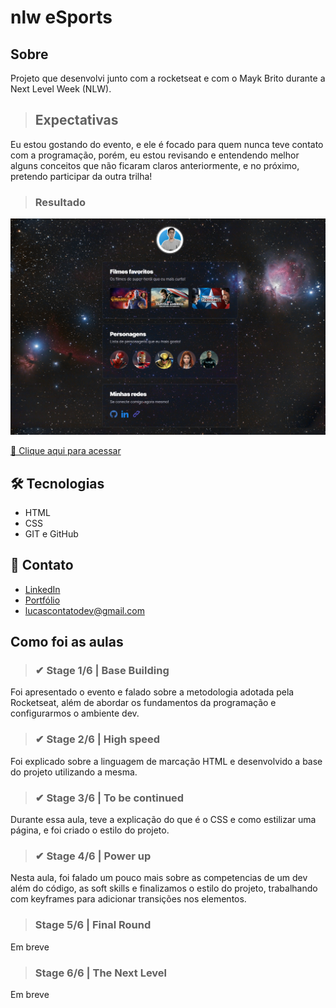# nlw eSports

## Sobre
Projeto que desenvolvi junto com a rocketseat e com o Mayk Brito durante a Next Level Week (NLW).

> ## Expectativas
Eu estou gostando do evento, e ele é focado para quem nunca teve contato com a programação, porém, eu estou revisando e entendendo melhor alguns conceitos que não ficaram claros anteriormente, e no próximo, pretendo participar da outra trilha!

> ### Resultado

![preview](./.github/preview.png)

[🔗 Clique aqui para acessar](https://rodrigues14.github.io/nlw/)

## 🛠 Tecnologias

- HTML
- CSS
- GIT e GitHub

## 🚀 Contato

- [LinkedIn](https://www.linkedin.com/in/lucas-rodrigues-perfil/)
- [Portfólio](https://portfolio-lucasrodrigues.netlify.app/)
- lucascontatodev@gmail.com

## Como foi as aulas

> ### ✔ Stage 1/6 | Base Building
Foi apresentado o evento e falado sobre a metodologia adotada pela Rocketseat, além de abordar os fundamentos da programação e configurarmos o ambiente dev.

> ### ✔ Stage 2/6 | High speed
Foi explicado sobre a linguagem de marcação HTML e desenvolvido a base do projeto utilizando a mesma.

> ### ✔ Stage 3/6 | To be continued
Durante essa aula, teve a explicação do que é o CSS e como estilizar uma página, e foi criado o estilo do projeto.

> ### ✔ Stage 4/6 | Power up
Nesta aula, foi falado um pouco mais sobre as competencias de um dev além do código, as soft skills e finalizamos o estilo do projeto, trabalhando com keyframes para adicionar transições nos elementos.

> ### Stage 5/6 | Final Round
Em breve

> ### Stage 6/6 | The Next Level
Em breve
